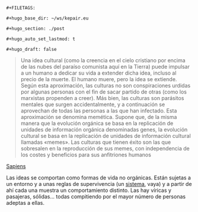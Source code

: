 ```{=org}
#+FILETAGS: 
```
```{=org}
#+hugo_base_dir: ~/ws/kepair.eu
```
```{=org}
#+hugo_section: ./post
```
```{=org}
#+hugo_auto_set_lastmod: t
```
```{=org}
#+hugo_draft: false
```
> Una idea cultural (como la creencia en el cielo cristiano por encima
> de las nubes del paraíso comunista aquí en la Tierra) puede impulsar a
> un humano a dedicar su vida a extender dicha idea, incluso al precio
> de la muerte. El humano muere, pero la idea se extiende. Según esta
> aproximación, las culturas no son conspiraciones urdidas por algunas
> personas con el fin de sacar partido de otras (como los marxistas
> propenden a creer). Más bien, las culturas son parásitos mentales que
> surgen accidentalmente, y a continuación se aprovechan de todas las
> personas a las que han infectado. Esta aproximación se denomina
> memética. Supone que, de la misma manera que la evolución orgánica se
> basa en la replicación de unidades de información orgánica denominadas
> genes, la evolución cultural se basa en la replicación de unidades de
> información cultural llamadas «memes». Las culturas que tienen éxito
> son las que sobresalen en la reproducción de sus memes, con
> independencia de los costes y beneficios para sus anfitriones humanos

[Sapiens](id:e1be45bb-5ad9-4fb9-9a18-8e4f5a7ec8ab)

Las ideas se comportan como formas de vida no orgánicas. Están sujetas a
un entorno y a unas reglas de supervivencia (un
[sistema](id:a16abdfa-bc16-4405-846d-1b45f69febd3), vaya) y a partir de
ahí cada una muestra un comportamiento distinto. Las hay víricas y
pasajeras, sólidas... todas compitiendo por el mayor número de personas
adeptas a ellas.
